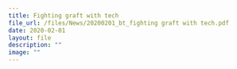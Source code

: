```yaml
---
title: Fighting graft with tech
file_url: /files/News/20200201_bt_fighting graft with tech.pdf
date: 2020-02-01
layout: file
description: ""
image: ""
---
```

